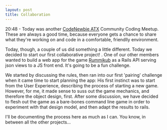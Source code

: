 ```yaml
---
layout: post
title: Collaboration
---
```


20:48 - Today was another [CodeNewbie ATX](http://www.meetup.com/meetup-group-DtsduvUm/) Community Coding Meetup. These are always a good time, because everyone gets a chance to share what they're working on and code in a comfortable, friendlly environment.

Today, though, a couple of us did something a little different. Today we decided to start our first collaborative project! *<fanfare />*. One of our other members wanted to build a web app for the game [Rummikub](https://github.com/rummikub/rummikub) as a Rails API serving json views to a JS front end. It's going to be a fun challenge.

We started by discussing the rules, then ran into our first 'pairing' challenge when it came time to start planning the app: His first instinct was to start from the User Experience, describing the process of starting a new game. However, for me, it made sense to suss out the game mechanics, and therefore the object design, first. After some discussion, we have decided to flesh out the game as a bare-bones command line game in order to experiment with that design model, and then adapt the results to rails.

I'll be documenting the process here as much as I can. You know, in between all the other projects...